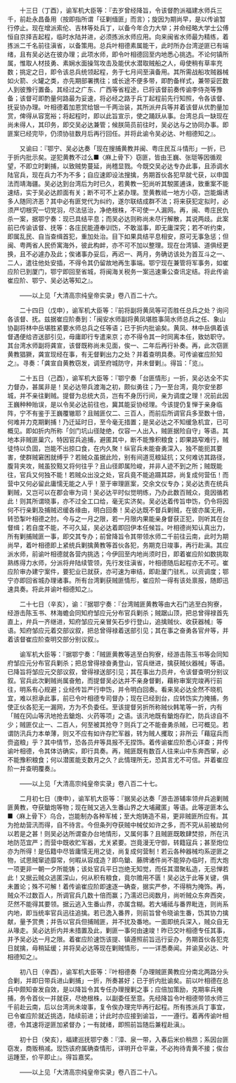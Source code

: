 <!-- { "loadSidebar": true } -->
　　十三日（丁酉），谕军机大臣等：『去岁曾经降旨，令该督酌派福建水师兵三千，前赴永昌备用（按即指所谓「征剿缅匪」而言）；旋因为期尚早，是以传谕暂行停止。现在增派索伦、吉林等处兵丁，以备今年合力大举；并命经略大学士公傅恒自京择吉起程，临时水陆并进，必须拣派水师应用。向来闽省水师最为精练，着拣派二千名前往滇省，以备策用。总兵叶相德素属能干，此时所办台湾逆匪已有端绪，且有吴必达在彼办理；此项水师，即令叶相德回至内地悉心挑选。不论何镇所属，惟取人材技勇、素娴水面操驾攻击及能伏水潜取贼船之人，毋使稍有草率充数；挑定之日，即令该总兵统领起程，务于七月间至滇备用。其所需战船攻贼器械如火箭、火罐之类，亦先期部署携往；或长途不便多带，即酌备样式，兼带妥匠数人到彼豫行置备。其经过之广东、广西等省程途，已将该督前奏传谕李侍尧等豫备；该督可即酌量何路最为妥速，将必经之路于兵丁起程前先行知照，令各该督、抚妥协办理。叶相德着加恩赏给银一千两治装，其所派弁兵等并着该督从优酌量加赏，俾得从容宽裕；将起程时，即以此旨宣示，使之踊跃从事。台湾总兵一缺现在尚未得人，其印务，即交吴必达兼管；候朕简员前往时，吴必达与之协同办事。即匪案已经完毕，仍须协驻数月后再行回任。并将此谕令吴必达、叶相德知之』。 

　　又谕曰：『鄂宁、吴必达奏「现在搜捕黄教并闽、粤庄民互斗情形」一折，已于折内批示矣。逆犯黄教不过么■〈麻上骨下〉窃匪，皆由王巍、张珽等因循观望，不即立时剿捕，以致贼势蔓延，尚稽显戮。今既交吴必达专办此事，且添调水陆官兵，现在兵力不为不多；自应速即设法搜擒，务期首伙各犯早就弋获，以申国法而靖海疆。吴必达到台湾后为时已久，若黄教一犯尚听其駾匿逋诛，致重案不能速结，实于吴必达颜面有关；断不可不上紧办理。至黄教祗一地方小窃，岂能煽诱多人随同济恶？其中必有匪党代为纠约，遂尔联结成群不法；将来获犯定拟时，必须严切根究一切党羽，尽法惩治，净绝根株，不可使一人漏网。再，闽、粤庄民仇杀一案，据鄂宁奏：现已具结平息；而吴必达则称尚未尽行解散，其说两歧。此案前已传谕该督、抚等：各庄民能遵奉训饬，不敢滋事，即无庸深究；若不听约束，即属乱民、自当查缉首犯，重加处治。目下如果具结平息相安，原可无事急惩；但闽、粤两省人民侨寓海外，彼此构衅，亦不可不加以整理。现在台湾镇、道俱经更换，且不必遽办及此；俟诸事办妥后，再迟一、两月，务确访该处为首互斗之一、二人，遣往他处安插，不得令其仍留故地再生事端。鄂宁现在兼管将军事务，如崔应阶已到厦门，鄂宁即回至省城，将闽海关税务一案迅速秉公查讯定结。将此传谕崔应阶、鄂宁、吴必达等知之』。 

　　——以上见「大清高宗纯皇帝实录」卷八百二十六。 

　　二十四日（戊申），谕军机大臣等：『前将副将黄凤等可否胜任总兵之处？询问各该督、抚。兹据崔应阶奏到：「闽安水师副将黄凤堪胜事简水师总兵之任、象山协副将林中岳堪胜紧要水师总兵之任等语；已于折内批谕矣。黄凤、林中岳俱着该督遇便给咨送部引见，毋庸即行专遣来京；亦不得令其一时同离本任，致妨职守。其台湾水师副将龚宣，该督既称尚未见面，俟一、二年后再行补奏。再，此次窃匪黄教猖獗，龚宣现经在事，有无督剿出力之处？并着查明具奏。可传谕崔应阶知之』。寻奏：「龚宣自黄教窃发，调至府城防守，并未督剿』。得旨：「览』。 

　　二十五日（己酉），谕军机大臣等：『鄂宁奏「台匪情形」一折，吴必达全不实力督办，甚属非是！吴必达带兵渡海之初，颇似勇往；乃一至台湾，竟尔安坐郡城，并不亲往剿贼。提督为总统大员，岂有不身历行间，亲为调度之理！况前此因王巍种种贻误，是以令吴必达前往也，冀其能妥协经理。今该提仍复惮于亲身临阵，宁不有鉴于王巍覆辙耶？且贼匪仅二、三百人，而前后所调官兵多至数十倍，何难并力克期剿捕！乃迁延时日，至今毫无措置；是吴必达之不知缓急机宜，已可概见。即如折内所称「剑门坑山径陡绝，仅容一人出入，贼匪据险自守」等语。其地本非贼匪巢穴，特因官兵追捕，避匿其中，断不能豫积粮食；即果路窄难行，贼徒恃以负固，岂能不出掠口食，在内久聚！纵官兵未能奋勇深入，独不能扼其要害，使群贼窘困就缚乎？若贼众虽据此险，别有间道觅粮延抗；又何难访其路径，腹背夹攻，贼虽狡黠又将何往乎？且山径即属险峻，并非人迹不到之所；贼既能往，官兵又何独不能！若贼众出没之处，官兵竟不能追蹑其踪，尚复成何营伍！而营中又何必留此庸懦无能之人乎！至于审理匪案，交余文仪专办；吴必达责在统兵剿贼，又岂可以在郡会审为词！吴必达平时似觉明练，乃办此数百贼众，竟因循若此！则其所谓晓事，亦不过全工口给，毫无实济矣。吴必达着传旨申饬，仍令将因何不行亲剿及捕贼迟缓各缘由，明白回奏！吴必达既不督兵剿贼，在彼亦属无用，转恐掣叶相德之肘。今与之一月之限，若一月限内果能亲身督获正犯，则听其在台督缉；若自度不能，不可久延，吴必达着即回伊本任候旨。叶相德尚知认真出力，所有剿捕贼匪一事，即交其专办；前曾降旨令其带领水师二千前往云南，此时为期尚早，着叶相德即上紧统兵剿擒黄教等首伙各犯，务期克日竣事，再行赴滇。其应派水师，前谕叶相德就各营内挑选；今伊回至内地尚须时日，即着崔应阶如数挑取熟练得力水师，分派将弁陆续管领，先行发往滇省，叶相德随后起程亦无不可。崔应阶审办建宁案件，要犯业已就获，亦可速为审结，即赴厦门驻札，以资调度；鄂宁亦即回省城办理诸事。所有台湾剿获贼匪情形，崔应阶一得有该处禀报，随即迅速具奏。将此并谕叶相德知之』。 

　　二十七日（辛亥），谕：『据鄂宁奏：『台湾贼匪黄教等由大石门逃至白狗寮，经游击陈玉书、林海蟾会同知府邹应元分布官兵剿杀；贼踞山顶，把总曾得禄首先直上，弁兵一齐继进，知府邹应元亲冒矢石步行登山，追擒贼伙、收获器械』等语。知府邹应元着交部议叙，把总曾得禄着送部引见；其在事之奋勇各官弁等，并着该督崔应阶查明交部分别议叙』。 

　　谕军机大臣等：『据鄂宁奏：「贼匪黄教等逃至白狗寮，经游击陈玉书等会同知府邹应元分布官兵剿杀；把总曾得禄奋勇登山，官兵继进，擒获贼伙器械」等语。已降旨将邹应元交部议叙，曾得禄送部引见；其在事出力员弁，令该督查明分别议叙。官兵此次剿贼尚属奋勉，而提督吴必达并不亲身督剿，藉称审案完竣再行前往，明系有心规避；业经传旨严行申饬，并令明白回奏。看来吴必达全然不晓机宜，难以担承此事，前已令叶相德专司督办；现在已经到台，应转饬实力掩捕，务使正伙各犯无一漏网，方为不负委任。至该提督另折所称贼伙韩笔等一折，内有「贼在冈山等汛地抢去鎗炮、火药等项」之语。该汛地既有鎗炮存贮，防兵谅自不少；贼匪仅止一、二百人，何至被其抢夺？则兵丁之不能奋勇杀贼，已可概见。若谓防汛兵力本单薄，则又不应有如许存贮军器，转为贼人攫取；非所云「藉寇兵而赍盗粮」乎？其中情节，恐各员弁等具报不无捏饰。着传谕崔应阶悉心详查；并传谕叶相德，令其体访确实，即行具奏。再，贼匪既有数百人往来山中东奔西窜，必不能豫积粮食；何以潜匿能支数月之久？此情理所无，恐其言尤不可信。并着崔应阶一并查明覆奏』。 

　　——以上见「大清高宗纯皇帝实录」卷八百二十七。 

　　二月初七日（庚申），谕军机大臣等：『据吴必达奏「游击游辅率领弁兵追剿贼匪黄教，夺获鎗炮等物；现在贼又逃入生番山界之大埔藏匿」等语。此等逆匪本么■〈麻上骨下〉乌合，岂能制办各种军械；至大炮铸造不易，更非贼匪所应有。其为抢劫营汛而得，自不待言。今但条列夺获贼中械仗如许之多，而不究从前被劫何以若是之甚！则吴必达所谓查办台地情形，又属何事？且贼匪既敢肆焚掠，所在汛地防范宜严；而营中既收贮军器，尤关紧要。岂竟漫无守御，转籍寇兵；甚至炮位亦为所得！是伍籍中尽皆庸懦无用之徒，尚复成何营制！若云各种器械均系逆匪之物，试思贼窜迹靡常，何暇从容成造？即鸟鎗、藤牌诸件尚不能猝办临时，而大炮一项更非一朝一夕所能铸；该处官兵平日岂绝无知觉，而任其潜聚私造，无忌惮若此！又据云贼众逃匿深山，何从积有粮食，竟尔赡用不匮！吴必达于此等关键，俱未置论；殊不可解！着传谕崔应阶即速逐一确查，据实严参，不得稍为掩饰。再，贼众不过数百人，所调官兵几数十倍而赢；乃濡迟已阅数月，尚听贼众东奔西突，茫然不能得其要领。据云逃入生番山界，亦属含糊。若大埔祗与番界毗连，则尚系内地，即当统率官兵迅往追擒。若已逸入番界，则前旨曾令晓谕生番，饬其协力擒献，量予赏赉；并告以官兵但捕贼匪，并不扰及番地。一面即统兵深入，贼众自无从喙走。吴必达折内并未措置及此，剿匪一事何由速竣！昨已交叶相德专任其事，并予吴必达一月之限。着崔应阶速饬该提、镇遵照前旨迅行妥办，务期首伙各犯克日就擒，毋稍延缓；并将吴必达等现在剿贼情形，一一详悉奏闻。并谕吴必达、叶相德知之』。 

　　初八日（辛酉），谕军机大臣等：『叶相德奏「办理贼匪黄教应分南北两路分头合剿，并即日带兵进山剿捕」一折，所奏甚好；已于折内批谕矣。前以叶相德在总兵中颇知奋发自效，是以降旨令其专任办理搜剿之事；应倍加策励，克期率兵掩捕，务令首伙一并就获，尽绝根株，以副委任至意。先经降旨令叶相德带领水师三千前赴云南，后以台湾尚未竣事，复令俟办理完毕再行起程。所有拣派兵丁事宜，已令崔应阶就近挑选，陆续前进；计此时亦应接到谕旨，一一遵行。着再传谕叶相德，令其速将逆匪加紧督办；一有就绪，即照前旨随后兼程赴滇』。 

　　初十日（癸亥），福建巡抚鄂宁奏：『漳、泉一带，入春后米价稍昂；系因台匪窃发，商贩稍减。现饬该府属确查情形，详明开仓平粜，不必拘待青黄不接；俟台运踵至，价平即止』。得旨嘉奖。 

　　——以上见「大清高宗纯皇帝实录」卷八百二十八。 

